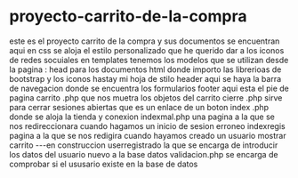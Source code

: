 # proyecto-carrito-de-la-compra
este es el proyecto carrito de la compra y sus documentos se encuentran aqui 
en css se aloja el estilo personalizado que he querido dar a los iconos de redes socuiales 
en templates tenemos los modelos que se utilizan desde la pagina :
head para los documentos html donde importo las librerioas de bootstrap y los iconos hastay mi hoja de stilo 
header aqui se haya la barra de navegacion donde se encuentra los formularios 
footer aqui esta el pie de pagina 
carrito .php que nos muetra los objetos del carrito
cierre .php sirve para cerrar sesiones abiertas que es un enlace de un boton 
index .php donde se aloja la tienda y conexion
indexmal.php una pagina a la que se nos redireccionara cuando hagamos un inicio de sesion erroneo
indexregis pagina a la que se nos redigira cuando hayamos creado un usuario
mostrar carrito ---en construccion
userregistrado la que se encarga de introducir los datos del usuario nuevo a la base datos 
validacion.php se encarga de comprobar si el ususario existe en la base de datos 

